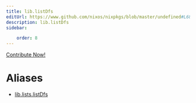 ```yaml
---
title: lib.listDfs
editUrl: https://www.github.com/nixos/nixpkgs/blob/master/undefined#L681C13
description: lib.listDfs
sidebar:

    order: 8
---
```


<a href="https://www.github.com/nixos/nixpkgs/blob/master/undefined#L681C13">Contribute Now!</a>


# Aliases

- [lib.lists.listDfs](/nix-doc-comments/reference/lib/lists/lib-lists-listdfs)


